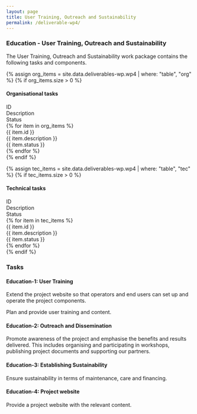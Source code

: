 ```yaml
---
layout: page
title: User Training, Outreach and Sustainability
permalink: /deliverable-wp4/
---
```


### Education - User Training, Outreach and Sustainability ###

The User Training, Outreach and Sustainability work package contains the following tasks and components.

{% assign org_items = site.data.deliverables-wp.wp4 | where: "table", "org" %}
{% if org_items.size > 0 %}

#### Organisational tasks ####

<html>
    <div class="wp-bar">
        <div class="wp-header-row">
            <div class="wp-header-col">ID</div>
            <div class="wp-header-col">Description</div>
            <div class="wp-header-col">Status</div>
        </div>
        {% for item in org_items %}
            <div class="wp-row">
                <div class="wp-col">{{ item.id }}</div>
                <div class="wp-col">{{ item.description }}</div>
                <div class="wp-col wp-status {{ item.status | downcase | replace: ' ', '-' }}">{{ item.status }}</div>
            </div>
        {% endfor %}
    </div>
</html>
{% endif %}

{% assign tec_items = site.data.deliverables-wp.wp4 | where: "table", "tec" %}
{% if tec_items.size > 0 %}

#### Technical tasks ####

<html>
    <div class="wp-bar">
        <div class="wp-header-row">
            <div class="wp-header-col">ID</div>
            <div class="wp-header-col">Description</div>
            <div class="wp-header-col">Status</div>
        </div>
        {% for item in tec_items %}
            <div class="wp-row">
                <div class="wp-col">{{ item.id }}</div>
                <div class="wp-col">{{ item.description }}</div>
                <div class="wp-col wp-status {{ item.status | downcase | replace: ' ', '-' }}">{{ item.status }}</div>
            </div>
        {% endfor %}
    </div>
</html>
{% endif %}

### Tasks ###

#### Education-1: User Training ####

Extend the project website so that operators and end users can set up and operate the project components.

Plan and provide user training and content.

#### Education-2: Outreach and Dissemination ####

Promote awareness of the project and emphasise the benefits and results delivered. This includes organising and participating in workshops, publishing project documents and supporting our partners.

#### Education-3: Establishing Sustainability ####

Ensure sustainability in terms of maintenance, care and financing.

#### Education-4: Project website ####

Provide a project website with the relevant content.
